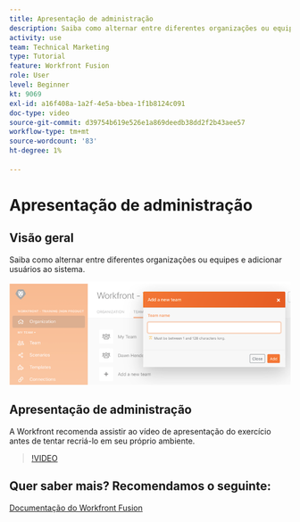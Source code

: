 ```yaml
---
title: Apresentação de administração
description: Saiba como alternar entre diferentes organizações ou equipes e adicionar usuários ao sistema no [!DNL Adobe Workfront Fusion].
activity: use
team: Technical Marketing
type: Tutorial
feature: Workfront Fusion
role: User
level: Beginner
kt: 9069
exl-id: a16f408a-1a2f-4e5a-bbea-1f1b8124c091
doc-type: video
source-git-commit: d39754b619e526e1a869deedb38dd2f2b43aee57
workflow-type: tm+mt
source-wordcount: '83'
ht-degree: 1%

---
```


# Apresentação de administração

## Visão geral

Saiba como alternar entre diferentes organizações ou equipes e adicionar usuários ao sistema.

![Uma imagem de um cenário com manipulação de erros](assets/workfront-fusion-administration-1.png)

## Apresentação de administração

A Workfront recomenda assistir ao vídeo de apresentação do exercício antes de tentar recriá-lo em seu próprio ambiente.

>[!VIDEO](https://video.tv.adobe.com/v/335310/?quality=12)

## Quer saber mais? Recomendamos o seguinte:

[Documentação do Workfront Fusion](https://experienceleague.adobe.com/docs/workfront/using/adobe-workfront-fusion/workfront-fusion-2.html?lang=en)
